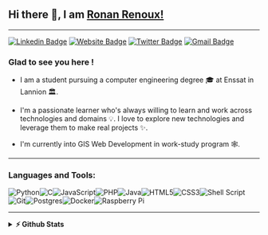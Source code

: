 ## Hi there 👋, I am [Ronan Renoux!](https://github.com/ronanren/)
--- 
[![Linkedin Badge](https://img.shields.io/badge/-LinkedIn-0e76a8?style=flat-square&logo=Linkedin&logoColor=white)](https://www.linkedin.com/in/ronanrenoux/)
[![Website Badge](https://img.shields.io/badge/Website-3b5998?style=flat-square&logo=google-chrome&logoColor=white)](https://ronanren.github.io/)
[![Twitter Badge](https://img.shields.io/badge/-Twitter-00acee?style=flat-square&logo=Twitter&logoColor=white)](https://twitter.com/ronanren)
[![Gmail Badge](https://img.shields.io/badge/-Gmail-D14836?style=flat-square&logo=Gmail&logoColor=white)](mailto:renouxpro@gmail.com)

### Glad to see you here !

- I am a student pursuing a computer engineering degree 🎓 at Enssat in Lannion 🏛. 

- I'm a passionate learner who's always willing to learn and work across technologies and domains 💡. I love to explore new technologies and leverage them to make real projects ✨. 

- I'm currently into GIS Web Development in work-study program 🕸️.

--- 

### Languages and Tools:

<div style="display: flex; flex-direction: row; flex-wrap: wrap">
    <img alt="Python" src="https://img.shields.io/badge/python%20-%2314354C.svg?&style=for-the-badge&logo=python&logoColor=white"/>
    <img alt="C" src="https://img.shields.io/badge/c%20-%2300599C.svg?&style=for-the-badge&logo=c&logoColor=white"/>
    <img alt="JavaScript" src="https://img.shields.io/badge/javascript%20-%23323330.svg?&style=for-the-badge&logo=javascript&logoColor=%23F7DF1E"/>
    <img alt="PHP" src="https://img.shields.io/badge/php-%23777BB4.svg?&style=for-the-badge&logo=php&logoColor=white"/>
    <img alt="Java" src="https://img.shields.io/badge/java-%23ED8B00.svg?&style=for-the-badge&logo=java&logoColor=white"/>
    <img alt="HTML5" src="https://img.shields.io/badge/html5%20-%23E34F26.svg?&style=for-the-badge&logo=html5&logoColor=white"/>
    <img alt="CSS3" src="https://img.shields.io/badge/css3%20-%231572B6.svg?&style=for-the-badge&logo=css3&logoColor=white"/>
    <img alt="Shell Script" src="https://img.shields.io/badge/shell_script%20-%23121011.svg?&style=for-the-badge&logo=gnu-bash&logoColor=white"/>
    <img alt="Git" src="https://img.shields.io/badge/git%20-%23F05033.svg?&style=for-the-badge&logo=git&logoColor=white"/>
    <img alt="Postgres" src ="https://img.shields.io/badge/postgres-%23316192.svg?&style=for-the-badge&logo=postgresql&logoColor=white"/>
    <img alt="Docker" src="https://img.shields.io/badge/docker%20-%230db7ed.svg?&style=for-the-badge&logo=docker&logoColor=white"/>
    <img alt="Raspberry Pi" src="https://img.shields.io/badge/-Raspberry%20Pi-C51A4A?style=for-the-badge&logo=Raspberry-Pi"/>
</div>

--- 

<details>	
  <summary><b>⚡ Github Stats</b></summary>
<img height="220px" src="https://github-readme-stats.vercel.app/api?username=ronanren&theme=gotham&show_icons=true&hide_border=true&&count_private=true&include_all_commits=true" />
    <img width="280px" src="https://github-readme-stats.vercel.app/api/top-langs/?username=ronanren&layout=compact&theme=gotham&hide_border=true&count_private=true&include_all_commits=true&layout=compact&langs_count=10"/>
</details>
 

